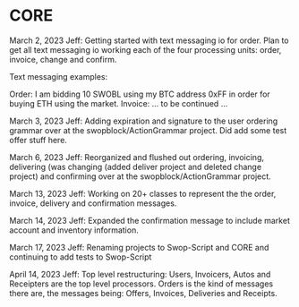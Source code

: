 # CORE

March 2, 2023 Jeff: Getting started with text messaging io for order. Plan to get all text messaging io working each of the four processing units: order, invoice, change and confirm.

Text messaging examples:

Order: I am bidding 10 SWOBL using my BTC address 0xFF in order for buying ETH using the market.
Invoice: ... to be continued ...

March 3, 2023 Jeff: Adding expiration and signature to the user ordering grammar over at the swopblock/ActionGrammar project. Did add some test offer stuff here.

March 6, 2023 Jeff: Reorganized and flushed out ordering, invoicing, delivering (was changing (added deliver project and deleted change project) and confirming over at the swopblock/ActionGrammar project.

March 13, 2023 Jeff: Working on 20+ classes to represent the the order, invoice, delivery and confirmation messages.

March 14, 2023 Jeff: Expanded the confirmation message to include market account and inventory information.

March 17, 2023 Jeff: Renaming projects to Swop-Script and CORE and continuing to add tests to Swop-Script

April 14, 2023 Jeff: Top level restructuring: Users, Invoicers, Autos and Receipters are the top level processors. Orders is the kind of messages there are, the messages being: Offers, Invoices, Deliveries and Receipts.  

